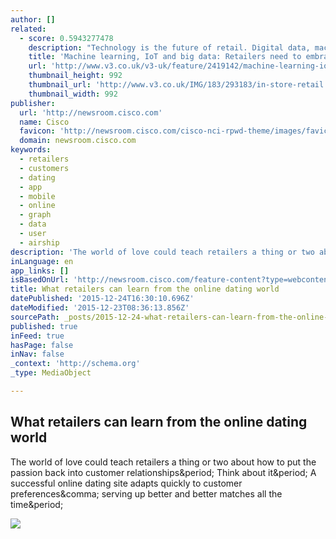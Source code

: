 ```yaml
---
author: []
related:
  - score: 0.5943277478
    description: "Technology is the future of retail. Digital data, machine learning, cloud-powered analytics and the Internet of Things (IoT) will separate the wheat from the chaff in tomorrow's retail industry. A recent Sector Insights government report (PDF) said that retailers will need to embrace the latest technology trends, such as big data, and have the skills to work with digital systems if they are to be successful in the future."
    title: 'Machine learning, IoT and big data: Retailers need to embrace latest tech or fall behind'
    url: 'http://www.v3.co.uk/v3-uk/feature/2419142/machine-learning-iot-and-big-data-retailers-need-to-embrace-latest-tech-or-fall-behind'
    thumbnail_height: 992
    thumbnail_url: 'http://www.v3.co.uk/IMG/183/293183/in-store-retail.jpg'
    thumbnail_width: 992
publisher:
  url: 'http://newsroom.cisco.com'
  name: Cisco
  favicon: 'http://newsroom.cisco.com/cisco-nci-rpwd-theme/images/favicon/favicon192.png'
  domain: newsroom.cisco.com
keywords:
  - retailers
  - customers
  - dating
  - app
  - mobile
  - online
  - graph
  - data
  - user
  - airship
description: 'The world of love could teach retailers a thing or two about how to put the passion back into customer relationships. Think about it. A successful online dating site adapts quickly to customer preferences, serving up better and better matches all the time.'
inLanguage: en
app_links: []
isBasedOnUrl: 'http://newsroom.cisco.com/feature-content?type=webcontent&articleId=1729237'
title: What retailers can learn from the online dating world
datePublished: '2015-12-24T16:30:10.696Z'
dateModified: '2015-12-23T08:36:13.856Z'
sourcePath: _posts/2015-12-24-what-retailers-can-learn-from-the-online-dating-world.md
published: true
inFeed: true
hasPage: false
inNav: false
_context: 'http://schema.org'
_type: MediaObject

---
```

<article style=""><h1>What retailers can learn from the online dating world</h1><p>The world of love could teach retailers a thing or two about how to put the passion back into customer relationships&amp;period; Think about it&amp;period; A successful online dating site adapts quickly to customer preferences&amp;comma; serving up better and better matches all the time&amp;period;</p><img src="http://newsroom.cisco.com/documents/10157/14740/retail-dating_1200x630_hero_113015.jpg/3b1ad611-bcec-4502-b6ba-35593f16bbfe?t=1448479795597" /></article>